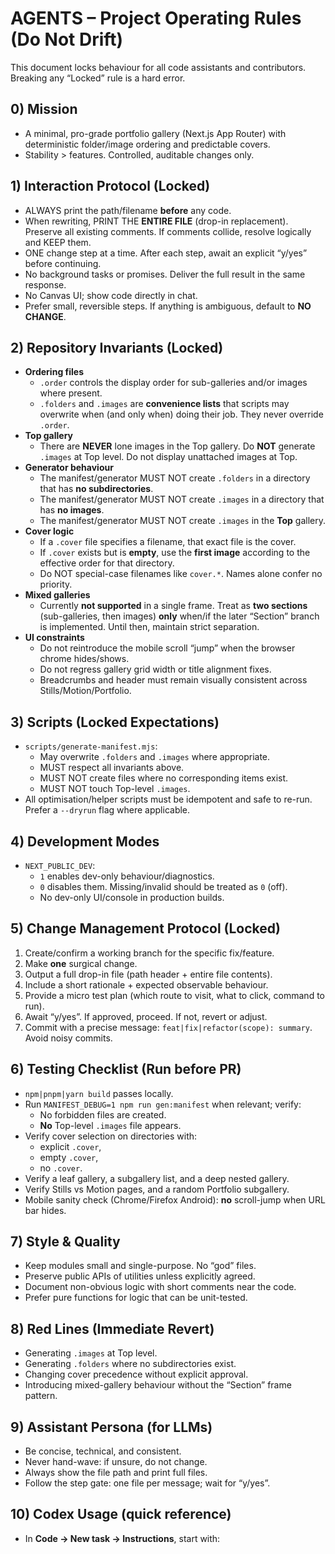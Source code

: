 # AGENTS – Project Operating Rules (Do Not Drift)

This document locks behaviour for all code assistants and contributors. Breaking any “Locked” rule is a hard error.

## 0) Mission
- A minimal, pro-grade portfolio gallery (Next.js App Router) with deterministic folder/image ordering and predictable covers.
- Stability > features. Controlled, auditable changes only.

## 1) Interaction Protocol (Locked)
- ALWAYS print the path/filename **before** any code.
- When rewriting, PRINT THE **ENTIRE FILE** (drop-in replacement). Preserve all existing comments. If comments collide, resolve logically and KEEP them.
- ONE change step at a time. After each step, await an explicit “y/yes” before continuing.
- No background tasks or promises. Deliver the full result in the same response.
- No Canvas UI; show code directly in chat.
- Prefer small, reversible steps. If anything is ambiguous, default to **NO CHANGE**.

## 2) Repository Invariants (Locked)
- **Ordering files**
  - `.order` controls the display order for sub-galleries and/or images where present.
  - `.folders` and `.images` are **convenience lists** that scripts may overwrite when (and only when) doing their job. They never override `.order`.
- **Top gallery**
  - There are **NEVER** lone images in the Top gallery. Do **NOT** generate `.images` at Top level. Do not display unattached images at Top.
- **Generator behaviour**
  - The manifest/generator MUST NOT create `.folders` in a directory that has **no subdirectories**.
  - The manifest/generator MUST NOT create `.images` in a directory that has **no images**.
  - The manifest/generator MUST NOT create `.images` in the **Top** gallery.
- **Cover logic**
  - If a `.cover` file specifies a filename, that exact file is the cover.
  - If `.cover` exists but is **empty**, use the **first image** according to the effective order for that directory.
  - Do NOT special-case filenames like `cover.*`. Names alone confer no priority.
- **Mixed galleries**
  - Currently **not supported** in a single frame. Treat as **two sections** (sub-galleries, then images) **only** when/if the later “Section” branch is implemented. Until then, maintain strict separation.
- **UI constraints**
  - Do not reintroduce the mobile scroll “jump” when the browser chrome hides/shows.
  - Do not regress gallery grid width or title alignment fixes.
  - Breadcrumbs and header must remain visually consistent across Stills/Motion/Portfolio.

## 3) Scripts (Locked Expectations)
- `scripts/generate-manifest.mjs`:
  - May overwrite `.folders` and `.images` where appropriate.
  - MUST respect all invariants above.
  - MUST NOT create files where no corresponding items exist.
  - MUST NOT touch Top-level `.images`.
- All optimisation/helper scripts must be idempotent and safe to re-run. Prefer a `--dryrun` flag where applicable.

## 4) Development Modes
- `NEXT_PUBLIC_DEV`:
  - `1` enables dev-only behaviour/diagnostics.
  - `0` disables them. Missing/invalid should be treated as `0` (off).
  - No dev-only UI/console in production builds.

## 5) Change Management Protocol (Locked)
1. Create/confirm a working branch for the specific fix/feature.
2. Make **one** surgical change.
3. Output a full drop-in file (path header + entire file contents).
4. Include a short rationale + expected observable behaviour.
5. Provide a micro test plan (which route to visit, what to click, command to run).
6. Await “y/yes”. If approved, proceed. If not, revert or adjust.
7. Commit with a precise message: `feat|fix|refactor(scope): summary`. Avoid noisy commits.

## 6) Testing Checklist (Run before PR)
- `npm|pnpm|yarn build` passes locally.
- Run `MANIFEST_DEBUG=1 npm run gen:manifest` when relevant; verify:
  - No forbidden files are created.
  - **No** Top-level `.images` file appears.
- Verify cover selection on directories with:
  - explicit `.cover`,
  - empty `.cover`,
  - no `.cover`.
- Verify a leaf gallery, a subgallery list, and a deep nested gallery.
- Verify Stills vs Motion pages, and a random Portfolio subgallery.
- Mobile sanity check (Chrome/Firefox Android): **no** scroll-jump when URL bar hides.

## 7) Style & Quality
- Keep modules small and single-purpose. No “god” files.
- Preserve public APIs of utilities unless explicitly agreed.
- Document non-obvious logic with short comments near the code.
- Prefer pure functions for logic that can be unit-tested.

## 8) Red Lines (Immediate Revert)
- Generating `.images` at Top level.
- Generating `.folders` where no subdirectories exist.
- Changing cover precedence without explicit approval.
- Introducing mixed-gallery behaviour without the “Section” frame pattern.

## 9) Assistant Persona (for LLMs)
- Be concise, technical, and consistent.
- Never hand-wave: if unsure, do not change.
- Always show the file path and print full files.
- Follow the step gate: one file per message; wait for “y/yes”.

## 10) Codex Usage (quick reference)
- In **Code → New task → Instructions**, start with:
